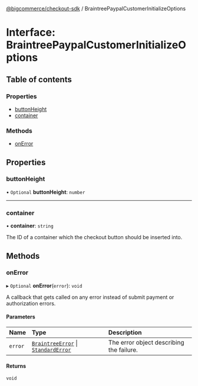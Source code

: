 [@bigcommerce/checkout-sdk](../README.md) / BraintreePaypalCustomerInitializeOptions

# Interface: BraintreePaypalCustomerInitializeOptions

## Table of contents

### Properties

- [buttonHeight](BraintreePaypalCustomerInitializeOptions.md#buttonheight)
- [container](BraintreePaypalCustomerInitializeOptions.md#container)

### Methods

- [onError](BraintreePaypalCustomerInitializeOptions.md#onerror)

## Properties

### buttonHeight

• `Optional` **buttonHeight**: `number`

___

### container

• **container**: `string`

The ID of a container which the checkout button should be inserted into.

## Methods

### onError

▸ `Optional` **onError**(`error`): `void`

A callback that gets called on any error instead of submit payment or authorization errors.

#### Parameters

| Name | Type | Description |
| :------ | :------ | :------ |
| `error` | [`BraintreeError`](BraintreeError.md) \| [`StandardError`](../classes/StandardError.md) | The error object describing the failure. |

#### Returns

`void`
